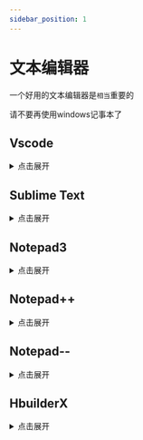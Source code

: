 ```yaml
---
sidebar_position: 1
---
```


# 文本编辑器

一个好用的文本编辑器是`相当`重要的

请不要再使用windows记事本了

## Vscode

<details>
  <summary>点击展开</summary>

![](https://code.visualstudio.com/assets/home/home-screenshot-win-lg.png)

全能型文本编辑器

**非常非常推荐**

https://code.visualstudio.com/

[下载龟速怎么办](https://cn.bing.com/search?q=vscode%E4%B8%8B%E8%BD%BD%E9%BE%9F%E9%80%9F%E6%80%8E%E4%B9%88%E5%8A%9E)

</details>

## Sublime Text

<details>
  <summary>点击展开</summary>

![](_images/sublime展示.png)

我不太喜欢的一点是保存文件时对非激活的用户有概率弹出个窗口提示你去付费支持

但这依旧是一个非常优秀的文本编辑器

https://www.sublimetext.com

[如何汉化](https://cn.bing.com/search?q=sublime+text%e6%b1%89%e5%8c%96&qs=SC&pq=sublimetext&sk=HS1SC5&sc=10-11&cvid=19623440FA3646E0BEBECEED995CFCAF&FORM=QBRE&sp=7&lq=0)

</details>

## Notepad3

<details>
  <summary>点击展开</summary>

![](https://www.rizonesoft.com/wp-content/uploads/2023/09/notepad3-screenshot-1.jpg)

也是一个比较不错的文本编辑器

https://rizonesoft.com/downloads/notepad3/

https://github.com/rizonesoft/Notepad3

</details>

## Notepad++

<details>
  <summary>点击展开</summary>

![](_images/Npp展示.png)

[notepad++](http://www.notepadplus.com.cn/)作者台独，多次辱H [这里](https://cn.bing.com/search?q=notepad%252B%252B%E8%BE%B1%E5%8D%8E)

个人建议更换，当然notepad++也不是不能用

</details>

## Notepad--

<details>
  <summary>点击展开</summary>

![](_images/N减减展示.png)

国内作者维护的notepad++的替代品

[`Gitee`](https://gitee.com/cxasm/notepad--)
[`GitHub`](https://github.com/cxasm/notepad--)

</details>

## HbuilderX

<details>
  <summary>点击展开</summary>

![](_images/HbuilderX展示.png)

https://dcloud.io/hbuilderx.html

一个国产的文本编辑器

#### 关联右键菜单?

可以在工具→设置(Ctrl+Alt+,)打开设置，找到“常用配置”手动选中【关联右键菜单】

</details>